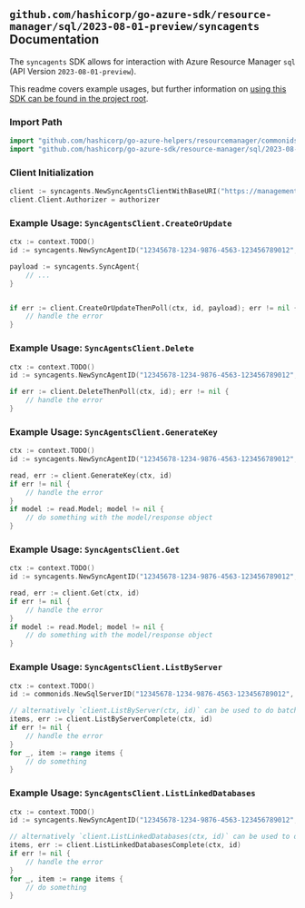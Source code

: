 
## `github.com/hashicorp/go-azure-sdk/resource-manager/sql/2023-08-01-preview/syncagents` Documentation

The `syncagents` SDK allows for interaction with Azure Resource Manager `sql` (API Version `2023-08-01-preview`).

This readme covers example usages, but further information on [using this SDK can be found in the project root](https://github.com/hashicorp/go-azure-sdk/tree/main/docs).

### Import Path

```go
import "github.com/hashicorp/go-azure-helpers/resourcemanager/commonids"
import "github.com/hashicorp/go-azure-sdk/resource-manager/sql/2023-08-01-preview/syncagents"
```


### Client Initialization

```go
client := syncagents.NewSyncAgentsClientWithBaseURI("https://management.azure.com")
client.Client.Authorizer = authorizer
```


### Example Usage: `SyncAgentsClient.CreateOrUpdate`

```go
ctx := context.TODO()
id := syncagents.NewSyncAgentID("12345678-1234-9876-4563-123456789012", "example-resource-group", "serverValue", "syncAgentValue")

payload := syncagents.SyncAgent{
	// ...
}


if err := client.CreateOrUpdateThenPoll(ctx, id, payload); err != nil {
	// handle the error
}
```


### Example Usage: `SyncAgentsClient.Delete`

```go
ctx := context.TODO()
id := syncagents.NewSyncAgentID("12345678-1234-9876-4563-123456789012", "example-resource-group", "serverValue", "syncAgentValue")

if err := client.DeleteThenPoll(ctx, id); err != nil {
	// handle the error
}
```


### Example Usage: `SyncAgentsClient.GenerateKey`

```go
ctx := context.TODO()
id := syncagents.NewSyncAgentID("12345678-1234-9876-4563-123456789012", "example-resource-group", "serverValue", "syncAgentValue")

read, err := client.GenerateKey(ctx, id)
if err != nil {
	// handle the error
}
if model := read.Model; model != nil {
	// do something with the model/response object
}
```


### Example Usage: `SyncAgentsClient.Get`

```go
ctx := context.TODO()
id := syncagents.NewSyncAgentID("12345678-1234-9876-4563-123456789012", "example-resource-group", "serverValue", "syncAgentValue")

read, err := client.Get(ctx, id)
if err != nil {
	// handle the error
}
if model := read.Model; model != nil {
	// do something with the model/response object
}
```


### Example Usage: `SyncAgentsClient.ListByServer`

```go
ctx := context.TODO()
id := commonids.NewSqlServerID("12345678-1234-9876-4563-123456789012", "example-resource-group", "serverValue")

// alternatively `client.ListByServer(ctx, id)` can be used to do batched pagination
items, err := client.ListByServerComplete(ctx, id)
if err != nil {
	// handle the error
}
for _, item := range items {
	// do something
}
```


### Example Usage: `SyncAgentsClient.ListLinkedDatabases`

```go
ctx := context.TODO()
id := syncagents.NewSyncAgentID("12345678-1234-9876-4563-123456789012", "example-resource-group", "serverValue", "syncAgentValue")

// alternatively `client.ListLinkedDatabases(ctx, id)` can be used to do batched pagination
items, err := client.ListLinkedDatabasesComplete(ctx, id)
if err != nil {
	// handle the error
}
for _, item := range items {
	// do something
}
```
